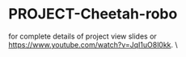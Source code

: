 # PROJECT-Cheetah-robo

for complete details of project view slides or https://www.youtube.com/watch?v=JqI1uO8l0kk. \



